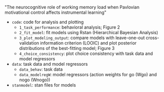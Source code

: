 "The neurocognitive role of working memory load when Pavlovian motivational control affects instrumental learning"

- `code`: code for analysis and plotting
  - `1_task_performance`: behavioral analysis; Figure 2
  - `2_fit_model`: fit models using Rstan (Hierarchical Bayesian Analysis)
  - `3_plot_modeling_output`: compare models with leave-one-out cross-validation information criterion (LOOIC) and plot posterior distributions of the best-fitting model; Figure 3
  - `4_choice_consistency`: plot choice consistency with task data and model regressors
- `data`: task data and model regressors
  - `data_behav`: task data
  - `data_modelregW`: model regressors (action weights for go (Wgo) and nogo (Wnogo))
- `stanmodel`: stan files for models
